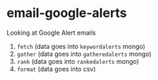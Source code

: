 # email-google-alerts

Looking at Google Alert emails

1. `fetch` (data goes into `keywordalerts` mongo)
2. `gather` (data goes into `gatheredalerts` mongo)
3. `rank` (data goes into `rankedalerts` mongo)
4. `format` (data goes into csv)
